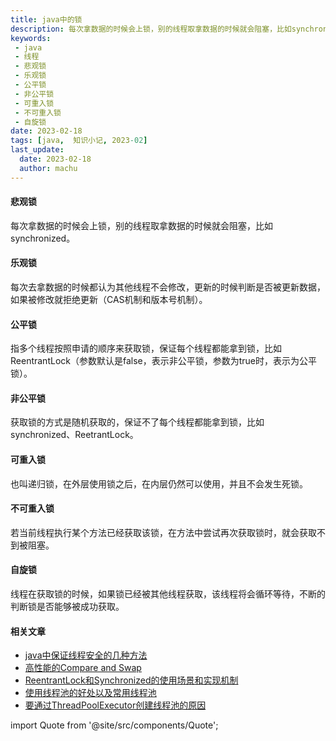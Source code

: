 ```yaml
---
title: java中的锁
description: 每次拿数据的时候会上锁，别的线程取拿数据的时候就会阻塞，比如synchronized。
keywords:
 - java
 - 线程
 - 悲观锁
 - 乐观锁
 - 公平锁
 - 非公平锁
 - 可重入锁
 - 不可重入锁
 - 自旋锁
date: 2023-02-18
tags: [java,  知识小记, 2023-02]
last_update:
  date: 2023-02-18
  author: machu
---
```





#### 悲观锁
每次拿数据的时候会上锁，别的线程取拿数据的时候就会阻塞，比如synchronized。

#### 乐观锁
每次去拿数据的时候都认为其他线程不会修改，更新的时候判断是否被更新数据，如果被修改就拒绝更新（CAS机制和版本号机制）。

#### 公平锁
指多个线程按照申请的顺序来获取锁，保证每个线程都能拿到锁，比如ReentrantLock（参数默认是false，表示非公平锁，参数为true时，表示为公平锁）。

#### 非公平锁
获取锁的方式是随机获取的，保证不了每个线程都能拿到锁，比如synchronized、ReetrantLock。

#### 可重入锁
也叫递归锁，在外层使用锁之后，在内层仍然可以使用，并且不会发生死锁。

#### 不可重入锁
若当前线程执行某个方法已经获取该锁，在方法中尝试再次获取锁时，就会获取不到被阻塞。

#### 自旋锁
线程在获取锁的时候，如果锁已经被其他线程获取，该线程将会循环等待，不断的判断锁是否能够被成功获取。



#### 相关文章

- [java中保证线程安全的几种方法](https://machu.top/docs/小记/2023-02/17java中保证线程安全的几种方法)
- [高性能的Compare and Swap](https://machu.top/docs/小记/2023-02/19高性能的Compare%20and%20Swap)
- [ReentrantLock和Synchronized的使用场景和实现机制](https://machu.top/docs/小记/2023-02/20ReentrantLock和Synchronized的使用场景和实现机制)
- [使用线程池的好处以及常用线程池](https://machu.top/docs/小记/2023-02/21使用线程池的好处) 
- [要通过ThreadPoolExecutor创建线程池的原因](https://machu.top/docs/小记/2023-02/22要通过ThreadPoolExecutor创建线程池的原因)

import Quote from '@site/src/components/Quote';

> <Quote></Quote>

